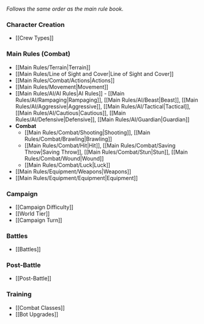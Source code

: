 *Follows the same order as the main rule book.*

### Character Creation

* [[Crew Types]]

### Main Rules (Combat)

* [[Main Rules/Terrain|Terrain]]
* [[Main Rules/Line of Sight and Cover|Line of Sight and Cover]]
* [[Main Rules/Combat/Actions|Actions]]
* [[Main Rules/Movement|Movement]]
* [[Main Rules/AI/AI Rules|AI Rules]] - [[Main Rules/AI/Rampaging|Rampaging]], [[Main Rules/AI/Beast|Beast]], [[Main Rules/AI/Aggressive|Aggressive]], [[Main Rules/AI/Tactical|Tactical]], [[Main Rules/AI/Cautious|Cautious]], [[Main Rules/AI/Defensive|Defensive]], [[Main Rules/AI/Guardian|Guardian]] 
* **Combat**
	* [[Main Rules/Combat/Shooting|Shooting]], [[Main Rules/Combat/Brawling|Brawling]]
	* [[Main Rules/Combat/Hit|Hit]], [[Main Rules/Combat/Saving Throw|Saving Throw]], [[Main Rules/Combat/Stun|Stun]], [[Main Rules/Combat/Wound|Wound]]
	* [[Main Rules/Combat/Luck|Luck]]
* [[Main Rules/Equipment/Weapons|Weapons]]
* [[Main Rules/Equipment/Equipment|Equipment]]

### Campaign

* [[Campaign Difficulty]]
* [[World Tier]]
* [[Campaign Turn]]

### Battles

* [[Battles]]

### Post-Battle

* [[Post-Battle]]

### Training

* [[Combat Classes]]
* [[Bot Upgrades]]

